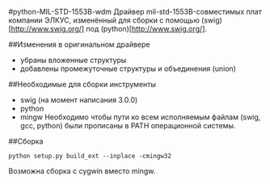 #python-MIL-STD-1553B-wdm
Драйвер mil-std-1553B-совместимых плат компании ЭЛКУС, изменённый для сборки с помощью (swig)[http://www.swig.org/] под (python)[http://www.swig.org/].

##Изменения в оригинальном драйвере
* убраны вложенные структуры
* добавлены промежуточные структуры и объединения (union)

##Необходимые для сборки инструменты
* swig (на момент написания 3.0.0)
* python
* mingw
Необходимо чтобы пути ко всем исполняемым файлам (swig, gcc, python) были прописаны в PATH операционной системы.

##Сборка
```
python setup.py build_ext --inplace -cmingw32
```
Возможна сборка с cygwin вместо mingw.
